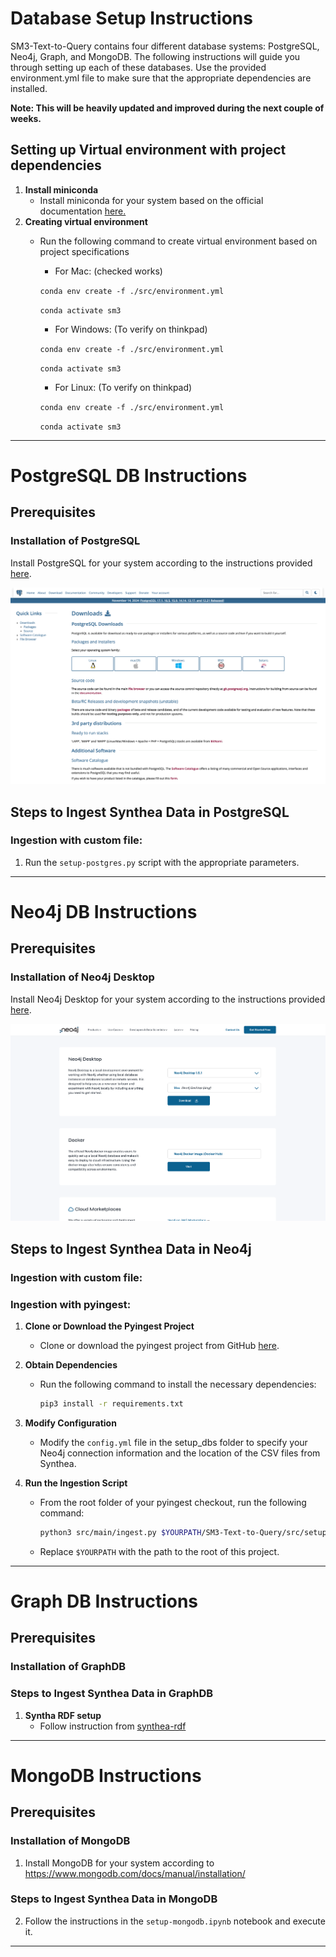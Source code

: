 # Database Setup Instructions

SM3-Text-to-Query contains four different database systems: PostgreSQL, Neo4j, Graph, and MongoDB. The following instructions will guide you through setting up each of these databases.
Use the provided environment.yml file to make sure that the appropriate dependencies are installed.

**Note: This will be heavily updated and improved during the next couple of weeks.**

## Setting up Virtual environment with project dependencies 

1. **Install miniconda**
   - Install miniconda for your system based on the official documentation [here.](https://docs.anaconda.com/miniconda/)
2. **Creating virtual environment**
   - Run the following command to create virtual environment based on project specifications
     - For Mac: (checked works)
     
     ```conda env create -f ./src/environment.yml```
     
     ```conda activate sm3```
     - For Windows: (To verify on thinkpad) 
     
     ```conda env create -f ./src/environment.yml```
     
     ```conda activate sm3```
     - For Linux: (To verify on thinkpad)
     
     ```conda env create -f ./src/environment.yml```
     
     ```conda activate sm3```
   
--------------------------------------------------------------------------------------------------------------------------------------------------------------
# PostgreSQL DB Instructions

## Prerequisites
### Installation of PostgreSQL
Install PostgreSQL for your system according to the instructions provided [here](https://www.postgresql.org/download/).

![img_1.png](instruction_screenshots/postgresql_installation_page_screenshot.png)
## Steps to Ingest Synthea Data in PostgreSQL
### Ingestion with custom file:
1. Run the `setup-postgres.py` script with the appropriate parameters.

--------------------------------------------------------------------------------------------------------------------------------------------------------------
# Neo4j DB Instructions

## Prerequisites
### Installation of Neo4j Desktop
Install Neo4j Desktop for your system according to the instructions provided [here](https://neo4j.com/deployment-center/?desktop-gdb).

![img.png](instruction_screenshots/neo4j_installation_page_screenshot.png)
## Steps to Ingest Synthea Data in Neo4j
### Ingestion with custom file: 


### Ingestion with pyingest: 
1. **Clone or Download the Pyingest Project**
   - Clone or download the pyingest project from GitHub [here](https://github.com/neo4j-field/pyingest).

2. **Obtain Dependencies**
   - Run the following command to install the necessary dependencies:
     ```bash
     pip3 install -r requirements.txt
     ```

3. **Modify Configuration**
   - Modify the `config.yml` file in the setup_dbs folder to specify your Neo4j connection information and the location of the CSV files from Synthea.

4. **Run the Ingestion Script**
   - From the root folder of your pyingest checkout, run the following command:
     ```bash
     python3 src/main/ingest.py $YOURPATH/SM3-Text-to-Query/src/setup_dbs/config_neo4j.yml
     ```
   - Replace `$YOURPATH` with the path to the root of this project.
--------------------------------------------------------------------------------------------------------------------------------------------------------------
# Graph DB Instructions

## Prerequisites
### Installation of GraphDB

### Steps to Ingest Synthea Data in GraphDB 

1. **Syntha RDF setup**
   - Follow instruction from [synthea-rdf](https://github.com/SithursanS/synthea-rdf)
--------------------------------------------------------------------------------------------------------------------------------------------------------------
# MongoDB Instructions

## Prerequisites
### Installation of MongoDB
1. Install MongoDB for your system according to https://www.mongodb.com/docs/manual/installation/

### Steps to Ingest Synthea Data in MongoDB
2. Follow the instructions in the `setup-mongodb.ipynb` notebook and execute it. 
--------------------------------------------------------------------------------------------------------------------------------------------------------------
